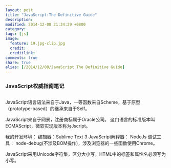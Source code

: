 ```yaml
---
layout: post
title: "JavaScript:The Definitive Guide"
description: 
modified: 2014-12-08 21:34:29 +0800
category: 
tags: [js]
image:
  feature: 19.jpg-clip.jpg
  credit: 
  creditlink: 
comments: true
share: true
alias: [/2014/12/08/JavaScript The Definitive Guide]
---
```


### JavaScript权威指南笔记

<!--more-->

## 

JavaScript语言语法来自于Java，一等函数来自Scheme，基于原型（prototype-based）的继承来自于Self。

JavaScript来自于网景，注册商标属于Oracle公司。 这门语言的标准版本叫ECMAScript，微软实现版本称为Jscript。

我的开发环境：
	编辑器：Sublime Text 3
	JavaScript解释器： NodeJs
	调试工具： node-debug(不涉及BOM操作)，涉及浏览器的一些函数使用Chrome。

JavaScript采用Unicode字符集，区分大小写，HTML中的标签和属性名必须写为小写。

